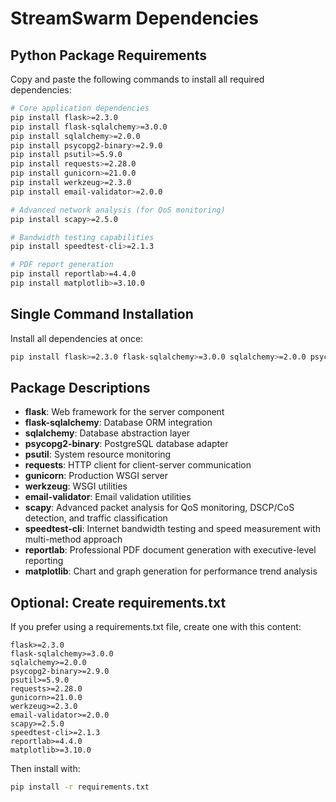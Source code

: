 # StreamSwarm Dependencies

## Python Package Requirements

Copy and paste the following commands to install all required dependencies:

```bash
# Core application dependencies
pip install flask>=2.3.0
pip install flask-sqlalchemy>=3.0.0
pip install sqlalchemy>=2.0.0
pip install psycopg2-binary>=2.9.0
pip install psutil>=5.9.0
pip install requests>=2.28.0
pip install gunicorn>=21.0.0
pip install werkzeug>=2.3.0
pip install email-validator>=2.0.0

# Advanced network analysis (for QoS monitoring)
pip install scapy>=2.5.0

# Bandwidth testing capabilities
pip install speedtest-cli>=2.1.3

# PDF report generation
pip install reportlab>=4.4.0
pip install matplotlib>=3.10.0
```

## Single Command Installation

Install all dependencies at once:

```bash
pip install flask>=2.3.0 flask-sqlalchemy>=3.0.0 sqlalchemy>=2.0.0 psycopg2-binary>=2.9.0 psutil>=5.9.0 requests>=2.28.0 gunicorn>=21.0.0 werkzeug>=2.3.0 email-validator>=2.0.0 scapy>=2.5.0 speedtest-cli>=2.1.3 reportlab>=4.4.0 matplotlib>=3.10.0
```

## Package Descriptions

- **flask**: Web framework for the server component
- **flask-sqlalchemy**: Database ORM integration
- **sqlalchemy**: Database abstraction layer
- **psycopg2-binary**: PostgreSQL database adapter
- **psutil**: System resource monitoring
- **requests**: HTTP client for client-server communication
- **gunicorn**: Production WSGI server
- **werkzeug**: WSGI utilities
- **email-validator**: Email validation utilities
- **scapy**: Advanced packet analysis for QoS monitoring, DSCP/CoS detection, and traffic classification
- **speedtest-cli**: Internet bandwidth testing and speed measurement with multi-method approach
- **reportlab**: Professional PDF document generation with executive-level reporting
- **matplotlib**: Chart and graph generation for performance trend analysis

## Optional: Create requirements.txt

If you prefer using a requirements.txt file, create one with this content:

```
flask>=2.3.0
flask-sqlalchemy>=3.0.0
sqlalchemy>=2.0.0
psycopg2-binary>=2.9.0
psutil>=5.9.0
requests>=2.28.0
gunicorn>=21.0.0
werkzeug>=2.3.0
email-validator>=2.0.0
scapy>=2.5.0
speedtest-cli>=2.1.3
reportlab>=4.4.0
matplotlib>=3.10.0
```

Then install with:
```bash
pip install -r requirements.txt
```
